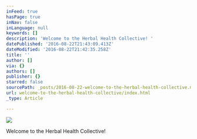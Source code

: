 ```yaml
---
inFeed: true
hasPage: true
inNav: false
inLanguage: null
keywords: []
description: 'Welcome to the Herbal Health Collective! '
datePublished: '2016-08-22T21:43:09.413Z'
dateModified: '2016-08-22T21:42:35.258Z'
title: ''
author: []
via: {}
authors: []
publisher: {}
starred: false
sourcePath: _posts/2016-08-22-welcome-to-the-herbal-health-collective.md
url: welcome-to-the-herbal-health-collective/index.html
_type: Article

---
```

![](https://the-grid-user-content.s3-us-west-2.amazonaws.com/62658f9c-fbb7-4e0b-87c8-bd7ca76bd065.jpg)

Welcome to the Herbal Health Collective!